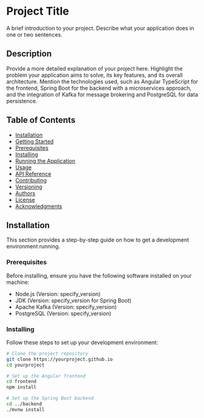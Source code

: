 # Project Title

A brief introduction to your project. Describe what your application does in one or two sentences.

## Description

Provide a more detailed explanation of your project here. Highlight the problem your application aims to solve, its key features, and its overall architecture. Mention the technologies used, such as Angular TypeScript for the frontend, Spring Boot for the backend with a microservices approach, and the integration of Kafka for message brokering and PostgreSQL for data persistence.

## Table of Contents

- [Installation](#installation)
- [Getting Started](#getting-started)
- [Prerequisites](#prerequisites)
- [Installing](#installing)
- [Running the Application](#running-the-application)
- [Usage](#usage)
- [API Reference](#api-reference)
- [Contributing](#contributing)
- [Versioning](#versioning)
- [Authors](#authors)
- [License](#license)
- [Acknowledgments](#acknowledgments)

## Installation

This section provides a step-by-step guide on how to get a development environment running.

### Prerequisites

Before installing, ensure you have the following software installed on your machine:

- Node.js (Version: specify_version)
- JDK (Version: specify_version for Spring Boot)
- Apache Kafka (Version: specify_version)
- PostgreSQL (Version: specify_version)

### Installing

Follow these steps to set up your development environment:

```bash
# Clone the project repository
git clone https://yourproject.github.io
cd yourproject

# Set up the Angular frontend
cd frontend
npm install

# Set up the Spring Boot backend
cd ../backend
./mvnw install
